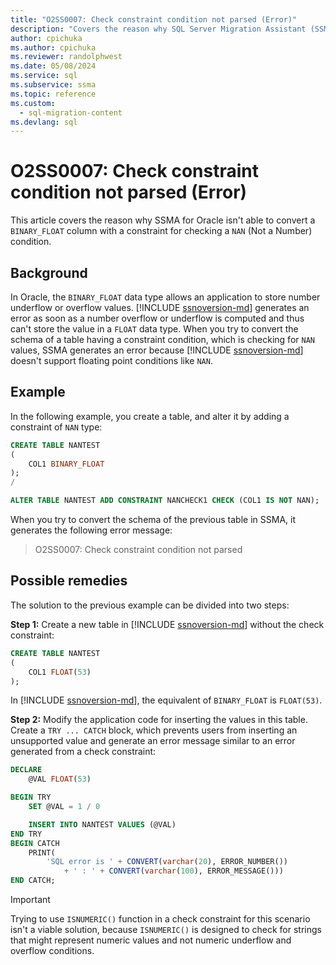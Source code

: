 ```yaml
---
title: "O2SS0007: Check constraint condition not parsed (Error)"
description: "Covers the reason why SQL Server Migration Assistant (SSMA) for Oracle is not able to convert a BINARY_FLOAT column with a constraint for checking a NAN (Not a Number) condition."
author: cpichuka
ms.author: cpichuka
ms.reviewer: randolphwest
ms.date: 05/08/2024
ms.service: sql
ms.subservice: ssma
ms.topic: reference
ms.custom:
  - sql-migration-content
ms.devlang: sql
---
```


# O2SS0007: Check constraint condition not parsed (Error)

This article covers the reason why SSMA for Oracle isn't able to convert a `BINARY_FLOAT` column with a constraint for checking a `NAN` (Not a Number) condition.

## Background

In Oracle, the `BINARY_FLOAT` data type allows an application to store number underflow or overflow values. [!INCLUDE [ssnoversion-md](../../../includes/ssnoversion-md.md)] generates an error as soon as a number overflow or underflow is computed and thus can't store the value in a `FLOAT` data type. When you try to convert the schema of a table having a constraint condition, which is checking for `NAN` values, SSMA generates an error because [!INCLUDE [ssnoversion-md](../../../includes/ssnoversion-md.md)] doesn't support floating point conditions like `NAN`.

## Example

In the following example, you create a table, and alter it by adding a constraint of `NAN` type:

```sql
CREATE TABLE NANTEST
(
    COL1 BINARY_FLOAT
);
/

ALTER TABLE NANTEST ADD CONSTRAINT NANCHECK1 CHECK (COL1 IS NOT NAN);
```

When you try to convert the schema of the previous table in SSMA, it generates the following error message:

> O2SS0007: Check constraint condition not parsed

## Possible remedies

The solution to the previous example can be divided into two steps:

**Step 1:** Create a new table in [!INCLUDE [ssnoversion-md](../../../includes/ssnoversion-md.md)] without the check constraint:

```sql
CREATE TABLE NANTEST
(
    COL1 FLOAT(53)
);
```

In [!INCLUDE [ssnoversion-md](../../../includes/ssnoversion-md.md)], the equivalent of `BINARY_FLOAT` is `FLOAT(53)`.

**Step 2:** Modify the application code for inserting the values in this table. Create a `TRY ... CATCH` block, which prevents users from inserting an unsupported value and generate an error message similar to an error generated from a check constraint:

```sql
DECLARE
    @VAL FLOAT(53)

BEGIN TRY
    SET @VAL = 1 / 0

    INSERT INTO NANTEST VALUES (@VAL)
END TRY
BEGIN CATCH
    PRINT(
        'SQL error is ' + CONVERT(varchar(20), ERROR_NUMBER())
            + ' : ' + CONVERT(varchar(100), ERROR_MESSAGE()))
END CATCH;
```

> [!IMPORTANT]  
> Trying to use `ISNUMERIC()` function in a check constraint for this scenario isn't a viable solution, because `ISNUMERIC()` is designed to check for strings that might represent numeric values and not numeric underflow and overflow conditions.
